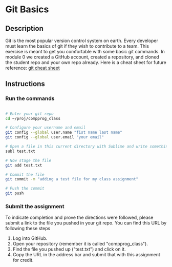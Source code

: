 # Git Basics

## Description
Git is the most popular version control system on earth. Every developer must learn the basics of git if they wish to contribute to a team. This exercise is meant to get you comfortable with some basic git commands. In module 0 we created a GitHub account, created a repository, and cloned the student repo and your own repo already.
Here is a cheat sheet for future reference: [git cheat sheet](../resources/git_cheat_sheet.sh)

## Instructions
### Run the commands
```bash

# Enter your git repo
cd ~/proj/compprog_class

# Configure your username and email
git config --global user.name "fist name last name"
git config --global user.email "your email"

# Open a file in this current directory with Sublime and write something in it
subl test.txt

# Now stage the file
git add test.txt

# Commit the file 
git commit -m "adding a test file for my class assignment"

# Push the commit
git push
```
### Submit the assignment
To indicate completion and prove the directions were followed, please submit a link to the file you pushed in your git repo. You can find this URL by following these steps
1. Log into GitHub.
2. Open your repository (remember it is called "compprog_class").
3. Find the file you pushed up ("test.txt") and click on it.
4. Copy the URL in the address bar and submit that with this assignment for credit.
